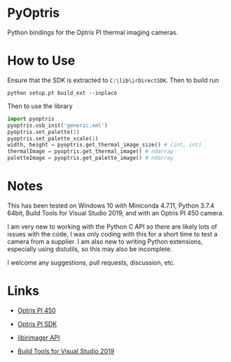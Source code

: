 PyOptris
================================
Python bindings for the Optris PI thermal imaging cameras.

# How to Use
Ensure that the SDK is extracted to `C:\lib\irDirectSDK`. Then to build run

```
python setup.pt build_ext --inplace
```

Then to use the library

```python
import pyoptris
pyoptris.usb_init('generic.xml')
pyoptris.set_palette(1)
pyoptris.set_palette_scale(1)
width, height = pyoptris.get_thermal_image_size() # (int, int)
thermalImage = pyoptris.get_thermal_image() # ndarray
paletteImage = pyoptris.get_palette_image() # ndarray
```

# Notes
This has been tested on Windows 10 with Miniconda 4.7.11, Python 3.7.4 64bit, Build Tools for Visual Studio 2019, and with an Optris PI 450 camera.

I am very new to working with the Python C API so there are likely lots of issues with the code, I was only coding with this for a short time to test a camera from a supplier. I am also new to writing Python extensions, especially using distutils, so this may also be incomplete.

I welcome any suggestions, pull requests, discussion, etc.

# Links

* [Optris PI 450](https://www.optris.global/thermal-imager-optris-pi400-pi450)

* [Optris PI SDK](https://www.optris.com/optris-pi-sdk)

* [libirimager API](http://documentation.evocortex.com/libirimager2/html/index.html)

* [Build Tools for Visual Studio 2019](https://visualstudio.microsoft.com/downloads/#build-tools-for-visual-studio-2017)

